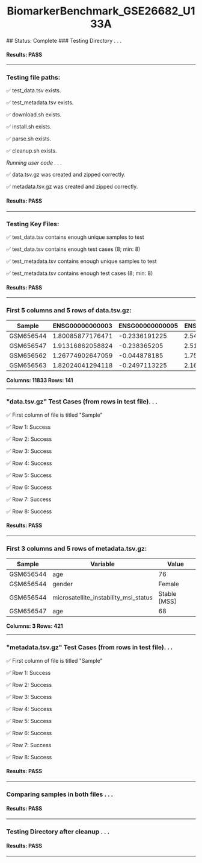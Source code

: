 <h1><center>BiomarkerBenchmark_GSE26682_U133A</center></h1>
## Status: Complete
### Testing Directory . . .

#### Results: PASS
---
### Testing file paths:

&#9989;	test_data.tsv exists.

&#9989;	test_metadata.tsv exists.

&#9989;	download.sh exists.

&#9989;	install.sh exists.

&#9989;	parse.sh exists.

&#9989;	cleanup.sh exists.

*Running user code . . .*

&#9989;	data.tsv.gz was created and zipped correctly.

&#9989;	metadata.tsv.gz was created and zipped correctly.

#### Results: PASS
---
### Testing Key Files:

&#9989;	test_data.tsv contains enough unique samples to test

&#9989;	test_data.tsv contains enough test cases (8; min: 8)

&#9989;	test_metadata.tsv contains enough unique samples to test

&#9989;	test_metadata.tsv contains enough test cases (8; min: 8)

#### Results: PASS
---

### First 5 columns and 5 rows of data.tsv.gz:

|	Sample	|	ENSG00000000003	|	ENSG00000000005	|	ENSG00000000419	|	ENSG00000000457	|
|	---	|	---	|	---	|	---	|	---	|
|	GSM656544	|	1.80085877176471	|	-0.2336191225	|	2.54590516888889	|	0.305379200434783	|
|	GSM656547	|	1.91316862058824	|	-0.238365205	|	2.51419520777778	|	0.196926308695652	|
|	GSM656562	|	1.26774902647059	|	-0.044878185	|	1.75252909222222	|	0.152728137826087	|
|	GSM656563	|	1.82024041294118	|	-0.2497113225	|	2.16285579333333	|	0.141793532173913	|

**Columns: 11833 Rows: 141**

---
### "data.tsv.gz" Test Cases (from rows in test file). . .

&#9989;	First column of file is titled "Sample"

&#9989;	Row 1: Success

&#9989;	Row 2: Success

&#9989;	Row 3: Success

&#9989;	Row 4: Success

&#9989;	Row 5: Success

&#9989;	Row 6: Success

&#9989;	Row 7: Success

&#9989;	Row 8: Success

#### Results: PASS
---
### First 3 columns and 5 rows of metadata.tsv.gz:

|	Sample	|	Variable	|	Value	|
|	---	|	---	|	---	|
|	GSM656544	|	age	|	76	|
|	GSM656544	|	gender	|	Female	|
|	GSM656544	|	microsatellite_instability_msi_status	|	Stable [MSS]	|
|	GSM656547	|	age	|	68	|

**Columns: 3 Rows: 421**

---
### "metadata.tsv.gz" Test Cases (from rows in test file). . .

&#9989;	First column of file is titled "Sample"

&#9989;	Row 1: Success

&#9989;	Row 2: Success

&#9989;	Row 3: Success

&#9989;	Row 4: Success

&#9989;	Row 5: Success

&#9989;	Row 6: Success

&#9989;	Row 7: Success

&#9989;	Row 8: Success

#### Results: PASS
---
### Comparing samples in both files . . .

#### Results: PASS

---
### Testing Directory after cleanup . . .

#### Results: PASS
---
